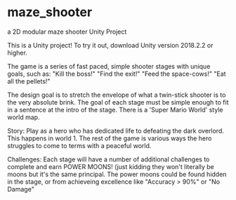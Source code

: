 # maze_shooter
a 2D modular maze shooter Unity Project

This is a Unity project! To try it out, download Unity version 2018.2.2 or higher.

The game is a series of fast paced, simple shooter stages with unique goals, such as:
  "Kill the boss!"
  "Find the exit!"
  "Feed the space-cows!"
  "Eat all the pellets!"
  
The design goal is to stretch the envelope of what a twin-stick shooter is to the very absolute brink.
The goal of each stage must be simple enough to fit in a sentence at the intro of the stage. 
There is a 'Super Mario World' style world map.

Story:
Play as a hero who has dedicated life to defeating the dark overlord. This happens in world 1. The rest of the game is various ways the hero struggles to come to terms with a peaceful world.

Challenges:
Each stage will have a number of additional challenges to complete and earn POWER MOONS! (just kidding they won't literally be moons but it's the same principal.
The power moons could be found hidden in the stage, or from achieveing excellence like "Accuracy > 90%" or "No Damage"
